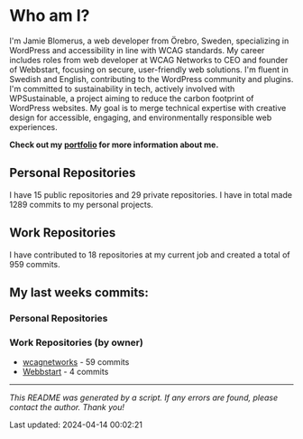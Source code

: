# Who am I?
I'm Jamie Blomerus, a web developer from Örebro, Sweden, specializing in WordPress and accessibility in line with WCAG standards. My career includes roles from web developer at WCAG Networks to CEO and founder of Webbstart, focusing on secure, user-friendly web solutions. I'm fluent in Swedish and English, contributing to the WordPress community and plugins. I'm committed to sustainability in tech, actively involved with WPSustainable, a project aiming to reduce the carbon footprint of WordPress websites. My goal is to merge technical expertise with creative design for accessible, engaging, and environmentally responsible web experiences.

**Check out my [portfolio](jamie.blomerus.se) for more information about me.**

## Personal Repositories
I have 15 public repositories and 29 private repositories. I have in total made 1289 commits to my personal projects.

## Work Repositories
I have contributed to 18 repositories at my current job and created a total of 959 commits.
## My last weeks commits:
### Personal Repositories

### Work Repositories (by owner)
* [wcagnetworks](https://github.com/wcagnetworks) - 59 commits
* [Webbstart](https://github.com/Webbstart) - 4 commits

---

*This README was generated by a script. If any errors are found, please contact the author. Thank you!*

Last updated: 2024-04-14 00:02:21
